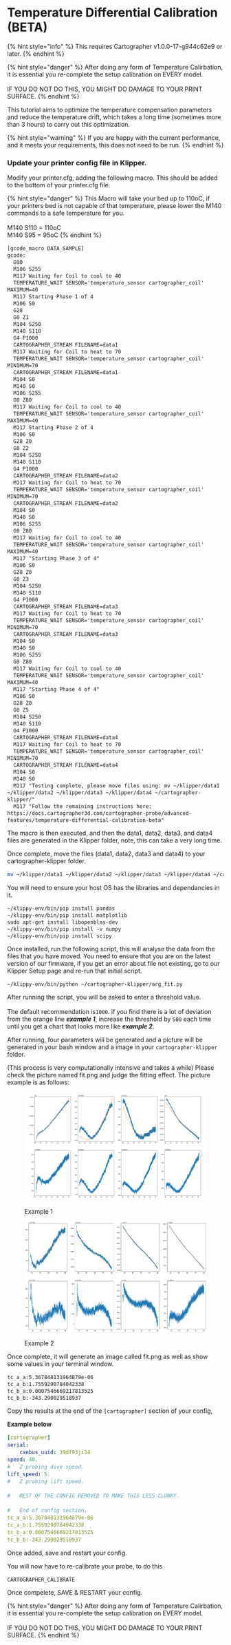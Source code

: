 # Temperature Differential Calibration (BETA)



{% hint style="info" %}
This requires Cartographer v1.0.0-17-g944c62e9 or later.&#x20;
{% endhint %}

{% hint style="danger" %}
After doing any form of Temperature Calirbation, it is essential you re-complete the setup calibration on EVERY model.\
\
IF YOU DO NOT DO THIS, YOU MIGHT DO DAMAGE TO YOUR PRINT SURFACE.
{% endhint %}

This tutorial aims to optimize the temperature compensation parameters and reduce the temperature drift, which takes a long time (sometimes more than 3 hours) to carry out this optimization.

{% hint style="warning" %}
If you are happy with the current performance, and it meets your requirements, this does not need to be run.
{% endhint %}

### Update your printer config file in Klipper.

Modify your printer.cfg, adding the following macro. This should be added to the bottom of your printer.cfg file.&#x20;

{% hint style="danger" %}
This Macro will take your bed up to 110oC, if your printers bed is not capable of that temperature, please lower the M140 commands to a safe temperature for you. \
\
M140 S110 = 110oC\
M140 S95 = 95oC&#x20;
{% endhint %}

```gcode
[gcode_macro DATA_SAMPLE]
gcode:
  G90
  M106 S255
  M117 Waiting for Coil to cool to 40
  TEMPERATURE_WAIT SENSOR='temperature_sensor cartographer_coil' MAXIMUM=40
  M117 Starting Phase 1 of 4
  M106 S0
  G28
  G0 Z1
  M104 S250
  M140 S110
  G4 P1000
  CARTOGRAPHER_STREAM FILENAME=data1
  M117 Waiting for Coil to heat to 70
  TEMPERATURE_WAIT SENSOR='temperature_sensor cartographer_coil' MINIMUM=70
  CARTOGRAPHER_STREAM FILENAME=data1
  M104 S0
  M140 S0
  M106 S255
  G0 Z80
  M117 Waiting for Coil to cool to 40
  TEMPERATURE_WAIT SENSOR='temperature_sensor cartographer_coil' MAXIMUM=40
  M117 Starting Phase 2 of 4
  M106 S0
  G28 Z0
  G0 Z2
  M104 S250
  M140 S110
  G4 P1000
  CARTOGRAPHER_STREAM FILENAME=data2
  M117 Waiting for Coil to heat to 70
  TEMPERATURE_WAIT SENSOR='temperature_sensor cartographer_coil' MINIMUM=70
  CARTOGRAPHER_STREAM FILENAME=data2
  M104 S0
  M140 S0
  M106 S255
  G0 Z80
  M117 Waiting for Coil to cool to 40
  TEMPERATURE_WAIT SENSOR='temperature_sensor cartographer_coil' MAXIMUM=40
  M117 "Starting Phase 3 of 4"
  M106 S0
  G28 Z0
  G0 Z3
  M104 S250
  M140 S110
  G4 P1000
  CARTOGRAPHER_STREAM FILENAME=data3
  M117 Waiting for Coil to heat to 70
  TEMPERATURE_WAIT SENSOR='temperature_sensor cartographer_coil' MINIMUM=70
  CARTOGRAPHER_STREAM FILENAME=data3
  M104 S0
  M140 S0
  M106 S255
  G0 Z80
  M117 Waiting for Coil to cool to 40
  TEMPERATURE_WAIT SENSOR='temperature_sensor cartographer_coil' MAXIMUM=40
  M117 "Starting Phase 4 of 4"
  M106 S0
  G28 Z0
  G0 Z5
  M104 S250
  M140 S110
  G4 P1000
  CARTOGRAPHER_STREAM FILENAME=data4
  M117 Waiting for Coil to heat to 70
  TEMPERATURE_WAIT SENSOR='temperature_sensor cartographer_coil' MINIMUM=70
  CARTOGRAPHER_STREAM FILENAME=data4
  M104 S0
  M140 S0
  M117 "Testing complete, please move files using: mv ~/klipper/data1 ~/klipper/data2 ~/klipper/data3 ~/klipper/data4 ~/cartographer-klipper/"
  M117 "Follow the remaining instructions here: https://docs.cartographer3d.com/cartographer-probe/advanced-features/temperature-differential-calibration-beta"
```

The macro is then executed, and then the data1, data2, data3, and data4 files are generated in the Klipper folder, note, this can take a very long time.

Once complete, move the files (data1, data2, data3 and data4) to your cartographer-klipper folder.&#x20;

```bash
mv ~/klipper/data1 ~/klipper/data2 ~/klipper/data3 ~/klipper/data4 ~/cartographer-klipper/
```

You will need to ensure your host OS has the libraries and dependancies in it.

```
~/klippy-env/bin/pip install pandas
~/klippy-env/bin/pip install matplotlib
sudo apt-get install libopenblas-dev
~/klippy-env/bin/pip install -v numpy
~/klippy-env/bin/pip install scipy
```

Once installed, run the following script, this will analyse the data from the files that you have moved. You need to ensure that you are on the latest version of our firmware, if you get an error about file not existing, go to our Klipper Setup page and re-run that initial script.&#x20;

```
~/klippy-env/bin/python ~/cartographer-klipper/arg_fit.py
```

After running the script, you will be asked to enter a threshold value. \
\
The default recommendation is`1000`.  if you find there is a lot of deviation from the orange line _**example 1**_, increase the threshold by `500` each time until you get a chart that looks more like _**example 2.**_

After running, four parameters will be generated and a picture will be generated in your bash window and a image in your `cartographer-klipper` folder.&#x20;

(This process is very computationally intensive and takes a while) Please check the picture named fit.png and judge the fitting effect. The picture example is as follows:

<figure><img src="../../.gitbook/assets/fit.png" alt=""><figcaption><p>Example 1</p></figcaption></figure>

<figure><img src="../../.gitbook/assets/image (16).png" alt=""><figcaption><p>Example 2</p></figcaption></figure>

Once complete, it will generate an image called fit.png as well as show some values in your terminal window.

```
tc_a_a:5.367848131964879e-06
tc_a_b:1.7559290784042338
tc_b_a:0.0007546669217813525
tc_b_b:-343.290029518937
```

Copy the results at the end of the `[cartographer]` section of your config,

**Example below**

```yaml
[cartographer]
serial:
    canbus_uuid: 39df93ji34
speed: 40.
#   Z probing dive speed.
lift_speed: 5.
#   Z probing lift speed.

#   REST OF THE CONFIG REMOVED TO MAKE THIS LESS CLUNKY.

#   End of config section. 
tc_a_a:5.367848131964879e-06
tc_a_b:1.7559290784042338
tc_b_a:0.0007546669217813525
tc_b_b:-343.290029518937
```

Once added, save and restart your config.&#x20;

You will now have to re-calibrate your probe, to do this

```
CARTOGRAPHER_CALIBRATE    
```

Once compelete, SAVE & RESTART your config.&#x20;

{% hint style="danger" %}
After doing any form of Temperature Calirbation, it is essential you re-complete the setup calibration on EVERY model.\
\
IF YOU DO NOT DO THIS, YOU MIGHT DO DAMAGE TO YOUR PRINT SURFACE.
{% endhint %}
